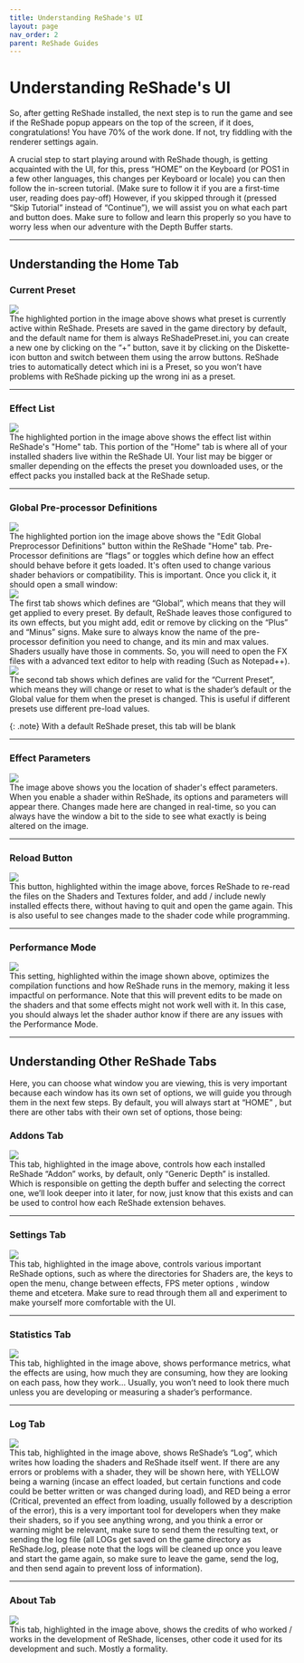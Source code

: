 ```yaml
---
title: Understanding ReShade's UI
layout: page
nav_order: 2
parent: ReShade Guides 
---
```


# Understanding ReShade's UI

So, after getting ReShade installed, the next step is to run the game and see if the ReShade popup appears on the top of the screen, if it does, congratulations! You have 70% of the work done. If not, try fiddling with the renderer settings again. 

A crucial step to start playing around with ReShade though, is getting acquainted with the UI, for this, press “HOME” on the Keyboard (or POS1 in a few other languages, this changes per Keyboard or locale) you can then follow the in-screen tutorial. (Make sure to follow it if you are a first-time user, reading does pay-off) However, if you skipped through it (pressed “Skip Tutorial” instead of “Continue”), we will assist you on what each part and button does. Make sure to follow and learn this properly so you have to worry less when our adventure with the Depth Buffer starts.

----------------

## Understanding the Home Tab

### Current Preset
<div>
<img src="./images/understanding_reshade_ui/rsui_preset.png"/>
</div>
The highlighted portion in the image above shows what preset is currently active within ReShade. Presets are saved in the game directory by default, and the default name for them is always ReShadePreset.ini, you can create a new one by clicking on the “+” button, save it by clicking on the Diskette-icon button and switch between them using the arrow buttons. ReShade tries to automatically detect which ini is a Preset, so you won’t have problems with ReShade picking up the wrong ini as a preset.

----------------

### Effect List
<div>
<img src="./images/understanding_reshade_ui/rsui_effectlist.png"/>
</div>
The highlighted portion in the image above shows the effect list within ReShade's "Home" tab. This portion of the "Home" tab is where all of your installed shaders live within the ReShade UI. Your list may be bigger or smaller depending on the effects the preset you downloaded uses, or the effect packs you installed back at the ReShade setup.

----------------

### Global Pre-processor Definitions
<div>
<img src="./images/understanding_reshade_ui/rsui_globalpreprocessors.png"/>
</div>
The highlighted portion ion the image above shows the "Edit Global Preprocessor Definitions" button within the ReShade "Home" tab. Pre-Processor definitions are “flags” or toggles which define how an effect should behave before it gets loaded. It's often used to change various shader behaviors or compatibility. This is important. Once you click it, it should open a small window:
<div>
<img src="./images/understanding_reshade_ui/rsui_globalpreprocessors_window.png"/>
</div>
The first tab shows which defines are “Global”, which means that they will get applied to every preset. By default, ReShade leaves those configured to its own effects, but you might add, edit or remove by clicking on the “Plus” and “Minus” signs. Make sure to always know the name of the pre-processor definition you need to change, and its min and max values. Shaders usually have those in comments. So, you will need to open the FX files with a advanced text editor to help with reading (Such as Notepad++).
<div>
<img src="./images/understanding_reshade_ui/rsui_globalpreprocessors_current_preset.png"/>
</div>
The second tab shows which defines are valid for the “Current Preset”, which means they will change or reset to what is the shader’s default or the Global value for them when the preset is changed. This is useful if different presets use different pre-load values.

{: .note}
With a default ReShade preset, this tab will be blank

----------------

### Effect Parameters
<div>
<img src="./images/understanding_reshade_ui/rsui_effect_params.png"/>
</div>
The image above shows you the location of shader's effect parameters. When you enable a shader within ReShade, its options and parameters will appear there. Changes made here are changed in real-time, so you can always have the window a bit to the side to see what exactly is being altered on the image.

----------------

### Reload Button
<div>
<img src="./images/understanding_reshade_ui/rsui_reload.png"/>
</div>
This button, highlighted within the image above, forces ReShade to re-read the files on the Shaders and Textures folder, and add / include newly installed effects there, without having to quit and open the game again. This is also useful to see changes made to the shader code while programming.

----------------

### Performance Mode
<div>
<img src="./images/understanding_reshade_ui/rsui_performance_mode.png"/>
</div>
This setting, highlighted within the image shown above, optimizes the compilation functions and how ReShade runs in the memory, making it less impactful on performance. Note that this will prevent edits to be made on the shaders and that some effects might not work well with it. In this case, you should always let the shader author know if there are any issues with the Performance Mode.

----------------

## Understanding Other ReShade Tabs

Here, you can choose what window you are viewing, this is very important because each window has its own set of options, we will guide you through them in the next few steps. By default, you will always start at “HOME” , but there are other tabs with their own set of options, those being:

### Addons Tab
<div>
<img src="./images/understanding_reshade_ui/rsui_addons_tab.png"/>
</div>
This tab, highlighted in the image above, controls how each installed ReShade “Addon” works, by default, only “Generic Depth” is installed. Which is responsible on getting the depth buffer and selecting the correct one, we’ll look deeper into it later, for now, just know that this exists and can be used to control how each ReShade extension behaves.

----------------

### Settings Tab
<div>
<img src="./images/understanding_reshade_ui/rsui_settings_tab.png"/>
</div>
This tab, highlighted in the image above, controls various important ReShade options, such as where the directories for Shaders are, the keys to open the menu, change between effects, FPS meter options , window theme and etcetera. Make sure to read through them all and experiment to make yourself more comfortable with the UI.

----------------

### Statistics Tab
<div>
<img src="./images/understanding_reshade_ui/rsui_stats_tab.png"/>
</div>
This tab, highlighted in the image above, shows performance metrics, what the effects are using, how much they are consuming, how they are looking on each pass, how they work… Usually, you won’t need to look there much unless you are developing or measuring a shader’s performance.

----------------

### Log Tab
<div>
<img src="./images/understanding_reshade_ui/rsui_log_tab.png"/>
</div>
This tab, highlighted in the image above, shows ReShade’s “Log”, which writes how loading the shaders and ReShade itself went. If there are any errors or problems with a shader, they will be shown here, with YELLOW being a warning (incase an effect loaded, but certain functions and code could be better written or was changed during load), and RED being a error (Critical, prevented an effect from loading, usually followed by a description of the error), this is a very important tool for developers when they make their shaders, so if you see anything wrong, and you think a error or warning might be relevant, make sure to send them the resulting text, or sending the log file (all LOGs get saved on the game directory as ReShade.log, please note that the logs will be cleaned up once you leave and start the game again, so make sure to leave the game, send the log, and then send again to prevent loss of information).

----------------

### About Tab
<div>
<img src="./images/understanding_reshade_ui/rsui_about_tab.png"/>
</div>
This tab, highlighted in the image above, shows the credits of who worked / works in the development of ReShade, licenses, other code it used for its development and such. Mostly a formality.